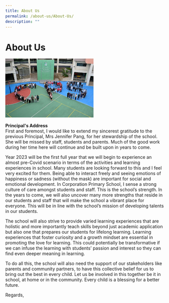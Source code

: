 ```yaml
---
title: About Us
permalink: /about-us/About-Us/
description: ""
---
```

About Us
========

<img src="/images/CPS%20Formation.jpeg" style="width:55%">

<b>Principal's Address</b> <br>
 First and foremost, I would like to extend my sincerest gratitude to the previous Principal, Mrs Jennifer Pang, for her stewardship of the school. She will be missed by staff, students and parents. Much of the good work during her time here will continue and be built upon in years to come. 

  

Year 2023 will be the first full year that we will begin to experience an almost pre-Covid scenario in terms of the activities and learning experiences in school. Many students are looking forward to this and I feel very excited for them. Being able to interact freely and seeing emotions of happiness or sadness (without the mask) are important for social and emotional development. In Corporation Primary School, I sense a strong culture of care amongst students and staff. This is the school’s strength. In the years to come, we will also uncover many more strengths that reside in our students and staff that will make the school a vibrant place for everyone. This will be in line with the school’s mission of developing talents in our students. 

  

The school will also strive to provide varied learning experiences that are holistic and more importantly teach skills beyond just academic application but also one that prepares our students for lifelong learning. Learning experiences that foster curiosity and a growth mindset are essential in promoting the love for learning. This could potentially be transformative if we can infuse the learning with students’ passion and interest so they can find even deeper meaning in learning. 

  

To do all this, the school will also need the support of our stakeholders like parents and community partners, to have this collective belief for us to bring out the best in every child. Let us be involved in this together be it in school, at home or in the community. Every child is a blessing for a better future.

  

  

Regards,